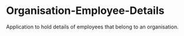 # Organisation-Employee-Details
Application to hold details of employees that belong to an organisation. 

